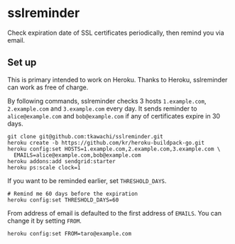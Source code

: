 # sslreminder

Check expiration date of SSL certificates periodically, then remind you via email.

## Set up

This is primary intended to work on Heroku.
Thanks to Heroku, sslreminder can work as free of charge.

By following commands, sslreminder checks 3 hosts 
`1.example.com`, `2.example.com` and `3.example.com` every day.
It sends reminder to `alice@example.com` and `bob@example.com` if
any of certificates expire in 30 days.

    git clone git@github.com:tkawachi/sslreminder.git
    heroku create -b https://github.com/kr/heroku-buildpack-go.git
    heroku config:set HOSTS=1.example.com,2.example.com,3.example.com \
      EMAILS=alice@example.com,bob@example.com
    heroku addons:add sendgrid:starter
    heroku ps:scale clock=1

If you want to be reminded earlier, set `THRESHOLD_DAYS`.

    # Remind me 60 days before the expiration
    heroku config:set THRESHOLD_DAYS=60

From address of email is defaulted to the first address of `EMAILS`.
You can change it by setting `FROM`.

    heroku config:set FROM=taro@example.com

